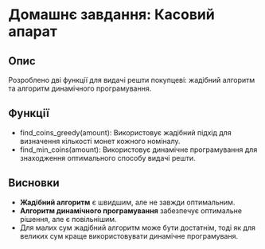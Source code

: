 # Домашнє завдання: Касовий апарат

## Опис
Розроблено дві функції для видачі решти покупцеві: жадібний алгоритм та алгоритм динамічного програмування.

## Функції
- find_coins_greedy(amount): Використовує жадібний підхід для визначення кількості монет кожного номіналу.
- find_min_coins(amount): Використовує динамічне програмування для знаходження оптимального способу видачі решти.

## Висновки
- **Жадібний алгоритм** є швидшим, але не завжди оптимальним.
- **Алгоритм динамічного програмування** забезпечує оптимальне рішення, але є повільнішим.
- Для малих сум жадібний алгоритм може бути достатнім, тоді як для великих сум краще використовувати динамічне програмуваня.